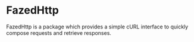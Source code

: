 # FazedHttp

FazedHttp is a package which provides a simple cURL interface to quickly compose requests and retrieve responses.